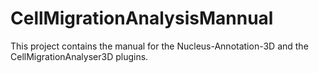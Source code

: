 # CellMigrationAnalysisMannual

This project contains the manual for the Nucleus-Annotation-3D and the CellMigrationAnalyser3D plugins.
